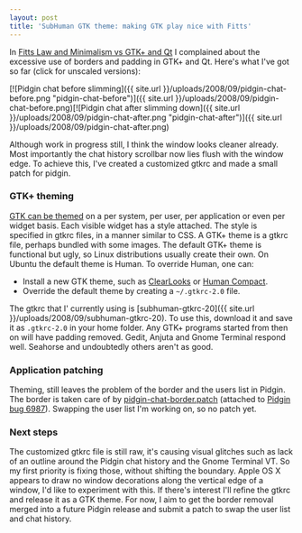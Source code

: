 ```yaml
---
layout: post
title: 'SubHuman GTK theme: making GTK play nice with Fitts'
---
```


In [Fitts Law and Minimalism vs GTK+ and
Qt](/blog/2008/09/18/fitts-law-and-minimalism-vs-gtk-and-qt/)
I complained about the excessive use of borders and padding in GTK+ and
Qt. Here's what I've got so far (click for unscaled versions):

[![Pidgin
chat before
slimming]({{ site.url }}/uploads/2008/09/pidgin-chat-before.png "pidgin-chat-before")]({{ site.url }}/uploads/2008/09/pidgin-chat-before.png)[![Pidgin
chat after slimming
down]({{ site.url }}/uploads/2008/09/pidgin-chat-after.png "pidgin-chat-after")]({{ site.url }}/uploads/2008/09/pidgin-chat-after.png)

Although work in progress still, I think the window looks cleaner
already. Most importantly the chat history scrollbar now lies flush with
the window edge. To achieve this, I've created a customized gtkrc and
made a small patch for pidgin. <!--more-->

### GTK+ theming

[GTK can be
themed](http://live.gnome.org/GnomeArt/Tutorials/GtkThemes%20) on a per
system, per user, per application or even per widget basis. Each visible
widget has a style attached. The style is specified in gtkrc files, in a
manner similar to CSS. A GTK+ theme is a gtkrc file, perhaps bundled
with some images. The default GTK+ theme is functional but ugly, so
Linux distributions usually create their own. On Ubuntu the default
theme is Human. To override Human, one can:

-   Install a new GTK theme, such as
    [ClearLooks](http://www.gnome-look.org/content/show.php?content=19527)
    or [Human
    Compact](http://www.gnome-look.org/content/show.php?content=80980).
-   Override the default theme by creating a `~/.gtkrc-2.0` file.

The gtkrc that I' currently using is
[subhuman-gtkrc-20]({{ site.url }}/uploads/2008/09/subhuman-gtkrc-20).
To use this, download it and save it as `.gtkrc-2.0` in your home
folder. Any GTK+ programs started from then on will have padding
removed. Gedit, Anjuta and Gnome Terminal respond well. Seahorse and
undoubtedly others aren't as good.

### Application patching

Theming, still leaves the problem of the border and the users list in
Pidgin. The border is taken care of by
[pidgin-chat-border.patch](http://developer.pidgin.im/attachment/ticket/6987/pidgin-chat-border.patch)
(attached to [Pidgin bug 6987](http://developer.pidgin.im/ticket/6987)).
Swapping the user list I'm working on, so no patch yet.

### Next steps

The customized gtkrc file is still raw, it's causing visual glitches
such as lack of an outline around the Pidgin chat history and the Gnome
Terminal VT. So my first priority is fixing those, without shifting the
boundary. Apple OS X appears to draw no window decorations along the
vertical edge of a window, I'd like to experiment with this. If there's
interest I'll refine the gtkrc and release it as a GTK theme. For now,
I aim to get the border removal merged into a future Pidgin release and
submit a patch to swap the user list and chat history.
